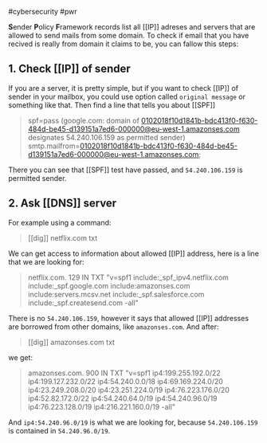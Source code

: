 #cybersecurity #pwr 

**S**ender **P**olicy **F**ramework records list all [[IP]] adreses and servers that are allowed to send mails from some domain. To check if email that you have recived is really from domain it claims to be, you can fallow this steps:

## 1. Check [[IP]] of sender
If you are a server, it is pretty simple, but if you want to check [[IP]] of sender in your mailbox, you could use option called `original message` or something like that. Then find a line that tells you about [[SPF]]

> spf=pass (google.com: domain of 0102018f10d1841b-bdc413f0-f630-484d-be45-d139151a7ed6-000000@eu-west-1.amazonses.com designates 54.240.106.159 as permitted sender) smtp.mailfrom=0102018f10d1841b-bdc413f0-f630-484d-be45-d139151a7ed6-000000@eu-west-1.amazonses.com;

There you can see that [[SPF]] test have passed, and `54.240.106.159` is permitted sender. 

## 2. Ask [[DNS]] server
For example using a command:

>[[dig]] netflix.com txt

We can get access to information about allowed [[IP]] address, here is a line that we are looking for:

>netflix.com.		129	IN	TXT	"v=spf1 include:_spf_ipv4.netflix.com include:_spf.google.com include:amazonses.com include:servers.mcsv.net include:_spf.salesforce.com include:_spf.createsend.com -all"

There is no `54.240.106.159`, however it says that allowed [[IP]] addresses are borrowed from other domains, like `amazonses.com`. And after:

>[[dig]] amazonses.com txt

we get:

> amazonses.com.		900	IN	TXT	"v=spf1 ip4:199.255.192.0/22 ip4:199.127.232.0/22 ip4:54.240.0.0/18 ip4:69.169.224.0/20 ip4:23.249.208.0/20 ip4:23.251.224.0/19 ip4:76.223.176.0/20 ip4:52.82.172.0/22 ip4:54.240.64.0/19 ip4:54.240.96.0/19 ip4:76.223.128.0/19 ip4:216.221.160.0/19 -all"

And `ip4:54.240.96.0/19` is what we are looking for, because `54.240.106.159` is contained in `54.240.96.0/19`.
